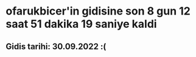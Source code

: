 # ofarukbicer'in gidisine son 8 gun 12 saat 51 dakika 19 saniye kaldi

## Gidis tarihi: 30.09.2022 :(
